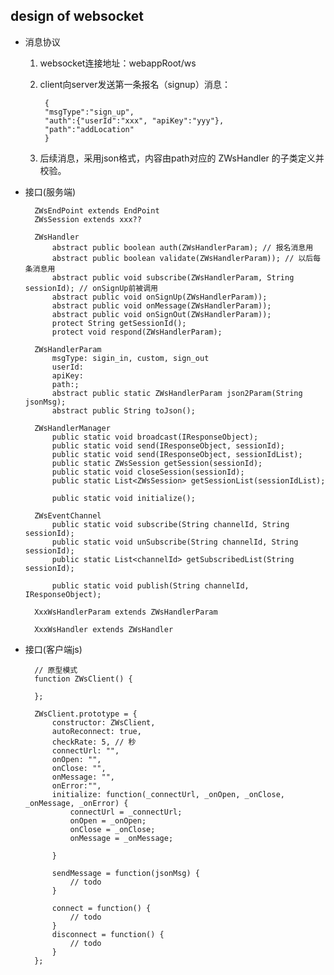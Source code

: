 ## design of websocket

* 消息协议
	
	1. websocket连接地址：webappRoot/ws
	2. client向server发送第一条报名（signup）消息：
		
			{
			"msgType":"sign_up", 
			"auth":{"userId":"xxx", "apiKey":"yyy"}, 
			"path":"addLocation"
			}
		
	3. 后续消息，采用json格式，内容由path对应的 ZWsHandler 的子类定义并校验。
	
	


* 接口(服务端)

		ZWsEndPoint extends EndPoint	
		ZWsSession extends xxx??	
		
		ZWsHandler
			abstract public boolean auth(ZWsHandlerParam); // 报名消息用
			abstract public boolean validate(ZWsHandlerParam)); // 以后每条消息用
			abstract public void subscribe(ZWsHandlerParam, String sessionId); // onSignUp前被调用			
			abstract public void onSignUp(ZWsHandlerParam));
			abstract public void onMessage(ZWsHandlerParam));
			abstract public void onSignOut(ZWsHandlerParam));			
			protect String getSessionId();	
			protect void respond(ZWsHandlerParam);
				
		ZWsHandlerParam
			msgType: sigin_in, custom, sign_out
			userId:
			apiKey:
			path:;
			abstract public static ZWsHandlerParam json2Param(String jsonMsg);
			abstract public String toJson();
			
		ZWsHandlerManager
			public static void broadcast(IResponseObject);
			public static void send(IResponseObject, sessionId);
			public static void send(IResponseObject, sessionIdList);			
			public static ZWsSession getSession(sessionId);
			public static void closeSession(sessionId);
			public static List<ZWsSession> getSessionList(sessionIdList);
			
			public static void initialize();
		
		ZWsEventChannel
			public static void subscribe(String channelId, String sessionId);
			public static void unSubscribe(String channelId, String sessionId);
			public static List<channelId> getSubscribedList(String sessionId);
			
			public static void publish(String channelId, IResponseObject);			
				
		XxxWsHandlerParam extends ZWsHandlerParam

		XxxWsHandler extends ZWsHandler	
		
* 接口(客户端js)


		// 原型模式
		function ZWsClient() {
		
		};
		
		ZWsClient.prototype = {
			constructor: ZWsClient,
			autoReconnect: true,
			checkRate: 5, // 秒
			connectUrl: "",
			onOpen: "",
			onClose: "",
			onMessage: "",
			onError:"",
			initialize: function(_connectUrl, _onOpen, _onClose, _onMessage, _onError) {
				connectUrl = _connectUrl;
				onOpen = _onOpen;
				onClose = _onClose;
				onMessage = _onMessage;

			}
					
			sendMessage = function(jsonMsg) {
				// todo
			}
			
			connect = function() {
				// todo
			}
			disconnect = function() {
				// todo
			}
		};
					
			
		
					
	